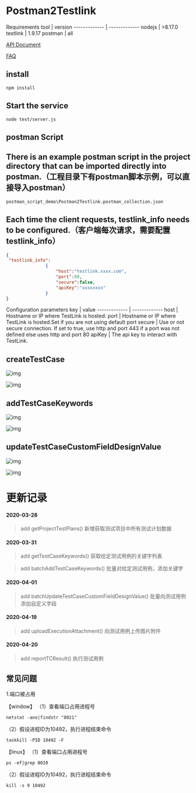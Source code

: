 # Postman2Testlink

Requirements
  tool  | version
  ------------- | -------------
 nodejs  | >8.17.0
 testlink  | 1.9.17
 postman  | all

[API Document](https://note.youdao.com/ynoteshare1/index.html?id=1b64f29437a77f86f0e22ac412987c54&type=note)

[FAQ](https://note.youdao.com/ynoteshare1/index.html?id=1b64f29437a77f86f0e22ac412987c54&type=note)

## install
```
npm install
```

## Start the service


```
node test/server.js
```

## postman Script


There is an example postman script in the project directory that can be imported directly into postman.（工程目录下有postman脚本示例，可以直接导入postman）
---


```
postman_script_demo\Postman2Testlink.postman_collection.json
```


Each time the client requests, testlink_info needs to be configured.（客户端每次请求，需要配置testlink_info）
---

```JSON
{
 "testlink_info":
               {
                   "host":"testlink.xxxx.com",
                   "port":80,
                   "secure":false, 
                   "apiKey":"xxxxxxxx"
               }
}
```

 Configuration parameters
  key  | value
  ------------- | -------------
 host  | Hostname or IP where TestLink is hosted.
 port  | Hostname or IP where TestLink is hosted.Set if you are not using default port
 secure  |  Use or not secure connection. If set to true, use http and port 443 if a port was not defined else uses http and port 80
 apiKey  | The api key to interact with TestLink.

## createTestCase

![img](static/images/createTestCase.png)

![img](static/images/addTestCaseKeywordsTestlinkUI.png)

## addTestCaseKeywords

![img](static/images/addTestCaseKeywords.png)

![img](static/images/addTestCaseKeywordsTestlinkUI.png)

## updateTestCaseCustomFieldDesignValue

![img](static/images/updateTestCaseCustomFieldDesignValue.png)

![img](static/images/updateTestCaseCustomFieldDesignValueTestlinkUI.png)



# 更新记录

#### 2020-03-28
>add getProjectTestPlans() 新增获取测试项目中所有测试计划数据

#### 2020-03-31
>add getTestCaseKeywords() 获取给定测试用例的关键字列表

>add batchAddTestCaseKeywords() 批量对给定测试用例，添加关键字

#### 2020-04-01
>add batchUpdateTestCaseCustomFieldDesignValue() 批量向测试用例添加自定义字段

#### 2020-04-19
>add uploadExecutionAttachment() 向测试用例上传图片附件

#### 2020-04-20
>add reportTCResult() 执行测试用例




## 常见问题

1.端口被占用

【window】
（1）查看端口占用进程号
```
netstat -ano|findstr "8021"
```
（2）假设进程ID为10492，执行进程结束命令
```
taskkill -PID 10492 -F
```

【linux】
（1）查看端口占用进程号
```
ps -ef|grep 8020
```
（2）假设进程ID为10492，执行进程结束命令
```
kill -s 9 10492
```